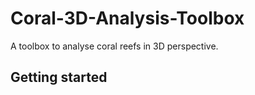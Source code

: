 # Coral-3D-Analysis-Toolbox
A toolbox to analyse coral reefs in 3D perspective.

Getting started
---------------

